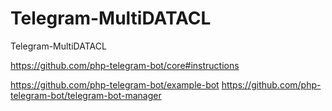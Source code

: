 # Telegram-MultiDATACL
Telegram-MultiDATACL

https://github.com/php-telegram-bot/core#instructions

https://github.com/php-telegram-bot/example-bot
https://github.com/php-telegram-bot/telegram-bot-manager
